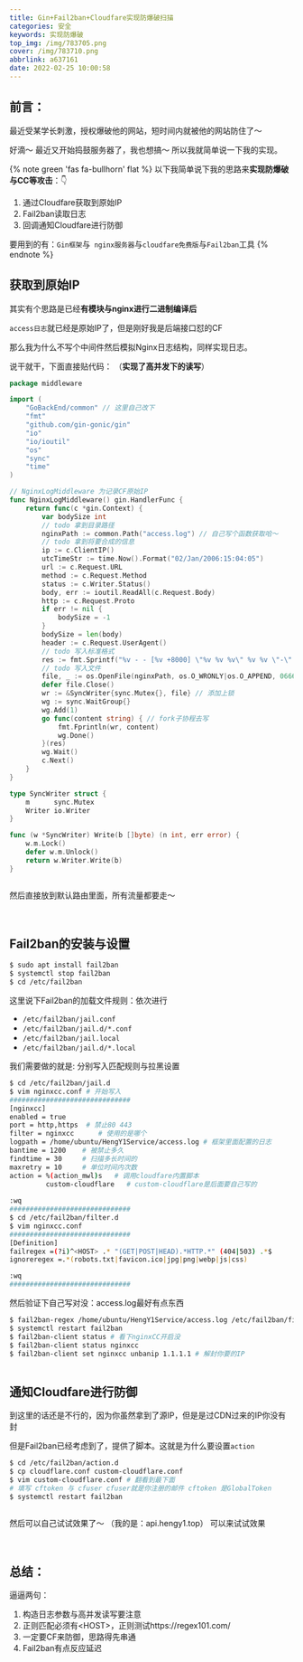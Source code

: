 ```yaml
---
title: Gin+Fail2ban+Cloudfare实现防爆破扫描
categories: 安全
keywords: 实现防爆破
top_img: /img/783705.png
cover: /img/783710.png
abbrlink: a637161
date: 2022-02-25 10:00:58
---
```


##  前言：

最近受某学长刺激，授权爆破他的网站，短时间内就被他的网站防住了～

好滴～ 最近又开始捣鼓服务器了，我也想搞～ 所以我就简单说一下我的实现。

{% note green 'fas fa-bullhorn' flat %}
以下我简单说下我的思路来**实现防爆破与CC等攻击**：👇

1. 通过Cloudfare获取到原始IP
2. Fail2ban读取日志
3. 回调通知Cloudfare进行防御

要用到的有：`Gin框架`与` nginx服务器`与`cloudfare免费版`与`Fail2ban`工具
{% endnote %}


##  获取到原始IP

其实有个思路是已经**有模块与nginx进行二进制编译后**

`access日志`就已经是原始IP了，但是刚好我是后端接口怼的CF

那么我为什么不写个中间件然后模拟Nginx日志结构，同样实现日志。

说干就干，下面直接贴代码： （**实现了高并发下的读写**）

```go
package middleware

import (
	"GoBackEnd/common" // 这里自己改下
	"fmt"
	"github.com/gin-gonic/gin"
	"io"
	"io/ioutil"
	"os"
	"sync"
	"time"
)

// NginxLogMiddleware 为记录CF原始IP
func NginxLogMiddleware() gin.HandlerFunc {
	return func(c *gin.Context) {
		var bodySize int
		// todo 拿到目录路径
		nginxPath := common.Path("access.log") // 自己写个函数获取哈～
		// todo 拿到将要合成的信息
		ip := c.ClientIP()
		utcTimeStr := time.Now().Format("02/Jan/2006:15:04:05")
		url := c.Request.URL
		method := c.Request.Method
		status := c.Writer.Status()
		body, err := ioutil.ReadAll(c.Request.Body)
		http := c.Request.Proto
		if err != nil {
			bodySize = -1
		}
		bodySize = len(body)
		header := c.Request.UserAgent()
		// todo 写入标准格式
		res := fmt.Sprintf("%v - - [%v +8000] \"%v %v %v\" %v %v \"-\" \"%v\"", ip, utcTimeStr, method, url, http, status, bodySize, header) // 因为是东八区我就写死了
		// todo 写入文件
		file, _ := os.OpenFile(nginxPath, os.O_WRONLY|os.O_APPEND, 0666)
		defer file.Close()
		wr := &SyncWriter{sync.Mutex{}, file} // 添加上锁
		wg := sync.WaitGroup{}
		wg.Add(1)
		go func(content string) { // fork子协程去写
			fmt.Fprintln(wr, content)
			wg.Done()
		}(res)
		wg.Wait()
		c.Next()
	}
}

type SyncWriter struct {
	m      sync.Mutex
	Writer io.Writer
}

func (w *SyncWriter) Write(b []byte) (n int, err error) {
	w.m.Lock()
	defer w.m.Unlock()
	return w.Writer.Write(b)
}
```

<img src="/img/mics/image-20220225101411647.webp" alt="" style="zoom:67%;" />

然后直接放到默认路由里面，所有流量都要走～

<img src="/img/mics/image-20220225101614873.webp" alt="" style="zoom:67%;" />

<img src="/img/mics/image-20220225101648740.webp" alt="" style="zoom:67%;" />

##  Fail2ban的安装与设置

```bash
$ sudo apt install fail2ban
$ systemctl stop fail2ban
$ cd /etc/fail2ban
```

这里说下Fail2ban的加载文件规则：依次进行

- `/etc/fail2ban/jail.conf`
- `/etc/fail2ban/jail.d/*.conf`
- `/etc/fail2ban/jail.local`
- `/etc/fail2ban/jail.d/*.local`

我们需要做的就是: 分别写入匹配规则与拉黑设置

```bash
$ cd /etc/fail2ban/jail.d
$ vim nginxcc.conf # 开始写入
##############################
[nginxcc]                                                                                                             
enabled = true                                                                                                        
port = http,https  # 禁止80 443                                                                                                   
filter = nginxcc      # 使用的是哪个                                                                                                
logpath = /home/ubuntu/HengY1Service/access.log # 框架里面配置的日志                                                       
bantime = 1200    # 被禁止多久                                                                                   
findtime = 30     # 扫描多长时间的                                                                                   
maxretry = 10     # 单位时间内次数                                                                                      
action = %(action_mwl)s   # 调用cloudfare内置脚本                                                                                      
         custom-cloudflare   # custom-cloudflare是后面要自己写的
         
:wq
##############################
$ cd /etc/fail2ban/filter.d
$ vim nginxcc.conf
##############################
[Definition]
failregex =(?i)^<HOST> .* "(GET|POST|HEAD).*HTTP.*" (404|503) .*$
ignoreregex =.*(robots.txt|favicon.ico|jpg|png|webp|js|css)

:wq
##############################
```

然后验证下自己写对没：access.log最好有点东西

```bash
$ fail2ban-regex /home/ubuntu/HengY1Service/access.log /etc/fail2ban/filter.d/nginxcc.conf
$ systemctl restart fail2ban
$ fail2ban-client status # 看下nginxCC开启没
$ fail2ban-client status nginxcc
$ fail2ban-client set nginxcc unbanip 1.1.1.1 # 解封你要的IP
```

<img src="/img/mics/image-20220225102817422.webp" alt="" style="zoom:80%;" />

##  通知Cloudfare进行防御

到这里的话还是不行的，因为你虽然拿到了源IP，但是是过CDN过来的IP你没有封

但是Fail2ban已经考虑到了，提供了脚本。这就是为什么要设置`action`

```bash
$ cd /etc/fail2ban/action.d
$ cp cloudflare.conf custom-cloudflare.conf
$ vim custom-cloudflare.conf # 翻看到最下面
# 填写 cftoken 与 cfuser cfuser就是你注册的邮件 cftoken 是GlobalToken
$ systemctl restart fail2ban
```

<img src="/img/mics/image-20220225103713641.webp" alt="" style="zoom:67%;" />

然后可以自己试试效果了～  （我的是：api.hengy1.top） 可以来试试效果

<img src="/img/mics/image-20220225103819706.webp" alt="" style="zoom:67%;" />

<img src="/img/mics/image-20220225104523559.webp" alt="" style="zoom:67%;" />

##  总结：

逼逼两句：

1. 构造日志参数与高并发读写要注意
2. 正则匹配必须有\<HOST\>，正则测试https://regex101.com/
3. 一定要CF来防御，思路得先串通
4. Fail2ban有点反应延迟